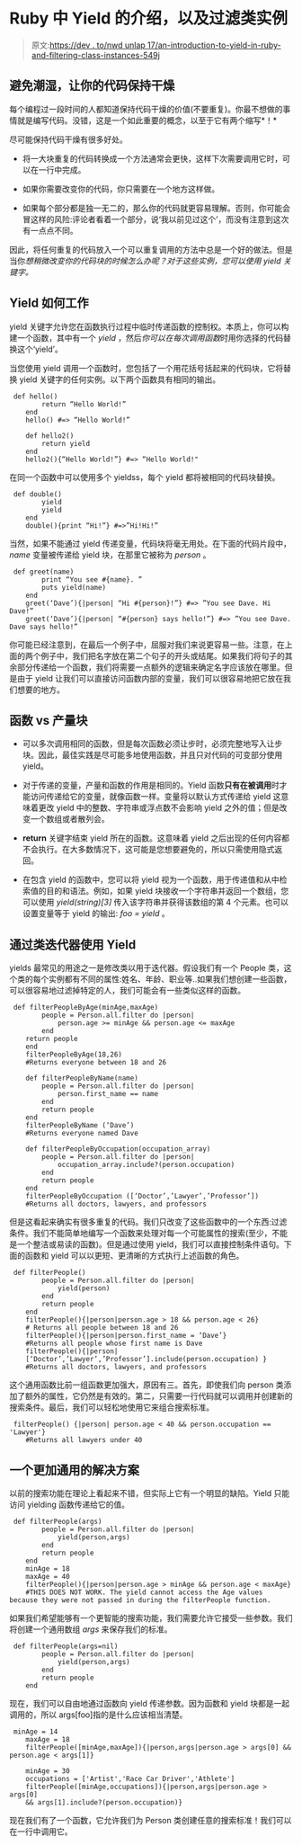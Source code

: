 # Ruby 中 Yield 的介绍，以及过滤类实例

> 原文:[https://dev . to/nwd unlap 17/an-introduction-to-yield-in-ruby-and-filtering-class-instances-549j](https://dev.to/nwdunlap17/an-introduction-to-yield-in-ruby-and-filtering-class-instances-549j)

## 避免潮湿，让你的代码保持干燥

每个编程过一段时间的人都知道保持代码干燥的价值(不要重复)。你最不想做的事情就是编写代码。没错，这是一个如此重要的概念，以至于它有两个缩写*！*

尽可能保持代码干燥有很多好处。

*   将一大块重复的代码转换成一个方法通常会更快，这样下次需要调用它时，可以在一行中完成。

*   如果你需要改变你的代码，你只需要在一个地方这样做。

*   如果每个部分都是独一无二的，那么你的代码就更容易理解。否则，你可能会冒这样的风险:评论者看着一个部分，说‘我以前见过这个’，而没有注意到这次有一点点不同。

因此，将任何重复的代码放入一个可以重复调用的方法中总是一个好的做法。但是当你*想稍微改变你的代码块的时候怎么办呢？对于这些实例，您可以使用 *yield* 关键字。*

## Yield 如何工作

yield 关键字允许您在函数执行过程中临时传递函数的控制权。本质上，你可以构建一个函数，其中有一个 *yield* ，然后*你可以在每次调用函数*时用你选择的代码替换这个‘yield’。

当您使用 yield 调用一个函数时，您包括了一个用花括号括起来的代码块，它将替换 yield 关键字的任何实例。以下两个函数具有相同的输出。

```
 def hello()
        return “Hello World!”
    end
    hello() #=> “Hello World!”

    def hello2()
        return yield
    end
    hello2(){“Hello World!”} #=> “Hello World!" 
```

在同一个函数中可以使用多个 yieldss，每个 yield 都将被相同的代码块替换。

```
 def double()
        yield
        yield
    end
    double(){print “Hi!”} #=>”Hi!Hi!” 
```

当然，如果不能通过 yield 传递变量，代码块将毫无用处。在下面的代码片段中， *name* 变量被传递给 yield 块，在那里它被称为 *person* 。

```
 def greet(name)
        print “You see #{name}. ”
        puts yield(name)
    end
    greet(‘Dave’){|person| “Hi #{person}!”} #=> ”You see Dave. Hi Dave!”
    greet(‘Dave’){|person| “#{person} says hello!”} #=> ”You see Dave. 
Dave says hello!” 
```

你可能已经注意到，在最后一个例子中，屈服对我们来说更容易一些。注意，在上面的两个例子中，我们把名字放在第二个句子的开头或结尾。如果我们将句子的其余部分传递给一个函数，我们将需要一点额外的逻辑来确定名字应该放在哪里。但是由于 yield 让我们可以直接访问函数内部的变量，我们可以很容易地把它放在我们想要的地方。

## [](#functions-vs-yield-blocks)函数 vs 产量块

*   可以多次调用相同的函数，但是每次函数必须让步时，必须完整地写入让步块。因此，最佳实践是尽可能多地使用函数，并且只对代码的可变部分使用 yield。

*   对于传递的变量，产量和函数的作用是相同的。Yield 函数**只有在被调用**时才能访问传递给它的变量，就像函数一样。变量将以默认方式传递给 yield 这意味着更改 yield 中的整数、字符串或浮点数不会影响 yield 之外的值；但是改变一个数组或者散列会。

*   **return** 关键字结束 yield 所在的函数。这意味着 yield 之后出现的任何内容都不会执行。在大多数情况下，这可能是您想要避免的，所以只需使用隐式返回。

*   在包含 yield 的函数中，您可以将 yield 视为一个函数，用于传递值和从中检索值的目的和语法。例如，如果 yield 块接收一个字符串并返回一个数组，您可以使用 *yield(string)[3]* 传入该字符串并获得该数组的第 4 个元素。也可以设置变量等于 yield 的输出: *foo = yield* 。

## [](#using-yield-with-class-iterators)通过类迭代器使用 Yield

yields 最常见的用途之一是修改类以用于迭代器。假设我们有一个 People 类，这个类的每个实例都有不同的属性:姓名、年龄、职业等..如果我们想创建一些函数，可以很容易地过滤掉特定的人，我们可能会有一些类似这样的函数。

```
 def filterPeopleByAge(minAge,maxAge)
        people = Person.all.filter do |person|
            person.age >= minAge && person.age <= maxAge
        end
    return people
    end
    filterPeopleByAge(18,26) 
    #Returns everyone between 18 and 26

    def filterPeopleByName(name)
        people = Person.all.filter do |person|
            person.first_name == name
        end
        return people
    end
    filterPeopleByName (‘Dave’) 
    #Returns everyone named Dave

    def filterPeopleByOccupation(occupation_array)
        people = Person.all.filter do |person|
            occupation_array.include?(person.occupation)
        end
        return people
    end
    filterPeopleByOccupation ([‘Doctor’,’Lawyer’,’Professor’]) 
    #Returns all doctors, lawyers, and professors 
```

但是这看起来确实有很多重复的代码。我们只改变了这些函数中的一个东西:过滤条件。我们不能简单地编写一个函数来处理对每一个可能属性的搜索(至少，不能是一个整洁或易读的函数)。但是通过使用 yield，我们可以直接控制条件语句。下面的函数和 yield 可以以更短、更清晰的方式执行上述函数的角色。

```
 def filterPeople()
        people = Person.all.filter do |person|
            yield(person)
        end
        return people
    end
    filterPeople(){|person|person.age > 18 && person.age < 26} 
    # Returns all people between 18 and 26
    filterPeople(){|person|person.first_name = ‘Dave’} 
    #Returns all people whose first name is Dave
    filterPeople(){|person|         
    [‘Doctor’,’Lawyer’,’Professor’].include(person.occupation) } 
    #Returns all doctors, lawyers, and professors 
```

这个通用函数比前一组函数更加强大，原因有三。首先，即使我们向 person 类添加了额外的属性，它仍然是有效的。第二，只需要一行代码就可以调用并创建新的搜索条件。最后，我们可以轻松地使用它来组合搜索标准。

```
 filterPeople() {|person| person.age < 40 && person.occupation == 'Lawyer'}
    #Returns all lawyers under 40 
```

## [](#an-even-more-generic-solution)一个更加通用的解决方案

以前的搜索功能在理论上看起来不错，但实际上它有一个明显的缺陷。Yield 只能访问 yielding 函数传递给它的值。

```
 def filterPeople(args)
        people = Person.all.filter do |person|
            yield(person,args)
        end
        return people
    end
    minAge = 18
    maxAge = 40
    filterPeople(){|person|person.age > minAge && person.age < maxAge}
    #THIS DOES NOT WORK. The yield cannot access the Age values because they were not passed in during the filterPeople function. 
```

如果我们希望能够有一个更智能的搜索功能，我们需要允许它接受一些参数。我们将创建一个通用数组 *args* 来保存我们的标准。

```
 def filterPeople(args=nil)
        people = Person.all.filter do |person|
            yield(person,args)
        end
        return people
    end 
```

现在，我们可以自由地通过函数向 yield 传递参数。因为函数和 yield 块都是一起调用的，所以 args[foo]指的是什么应该相当清楚。

```
 minAge = 14
    maxAge = 18
    filterPeople([minAge,maxAge]){|person,args|person.age > args[0] && person.age < args[1]}

    minAge = 30
    occupations = ['Artist','Race Car Driver','Athlete']
    filterPeople([minAge,occupations]){|person,args|person.age > args[0] 
    && args[1].include?(person.occupation)} 
```

现在我们有了一个函数，它允许我们为 Person 类创建任意的搜索标准！我们可以在一行中调用它。